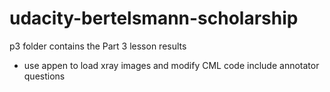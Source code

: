 # udacity-bertelsmann-scholarship

p3 folder contains the Part 3 lesson results 
- use appen to load xray images and modify CML code include annotator questions

